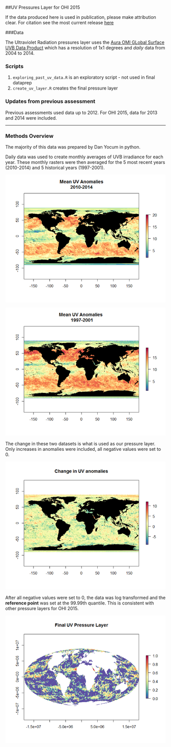 ##UV Pressures Layer for OHI 2015

If the data produced here is used in publication, please make attribution clear. For citation see the most current release [here](https://github.com/OHI-Science/ohiprep/releases)

###Data

The Ultraviolet Radiation pressures layer uses the [Aura OMI GLobal Surface UVB Data Product](http://disc.sci.gsfc.nasa.gov/Aura/data-holdings/OMI/omuvbd_v003.shtml) which has a resolution of 1x1 degrees and *daily* data from 2004 to 2014.

### Scripts

1. `exploring_past_uv_data.R` is an exploratory script - not used in final dataprep
2. `create_uv_layer.R` creates the final pressure layer

### Updates from previous assessment

Previous assessments used data up to 2012. For OHI 2015, data for 2013 and 2014 were included.


***

### Methods Overview
The majority of this data was prepared by Dan Yocum in python.

Daily data was used to create monthly averages of UVB irradiance for each year. These monthly rasters were then averaged for the 5 most recent years (2010-2014) and 5 historical years (1997-2001). 


![](./images/mean_anom_2010_2014.png)

![](./images/mean_anom_97-01.png)

The change in these two datasets is what is used as our pressure layer. Only increases in anomalies were included, all negative values were set to 0.

![](./images/change_with_negatives.png)

After all negative values were set to 0, the data was log transformed and the **reference point** was set at the 99.99th quantile. This is consistent with other pressure layers for OHI 2015. 

![](./images/final.png)
